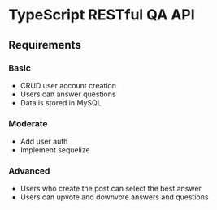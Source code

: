 # TypeScript RESTful QA API

## Requirements

### Basic

* CRUD user account creation
* Users can answer questions
* Data is stored in MySQL

### Moderate

* Add user auth
* Implement sequelize

### Advanced

* Users who create the post can select the best answer
* Users can upvote and downvote answers and questions